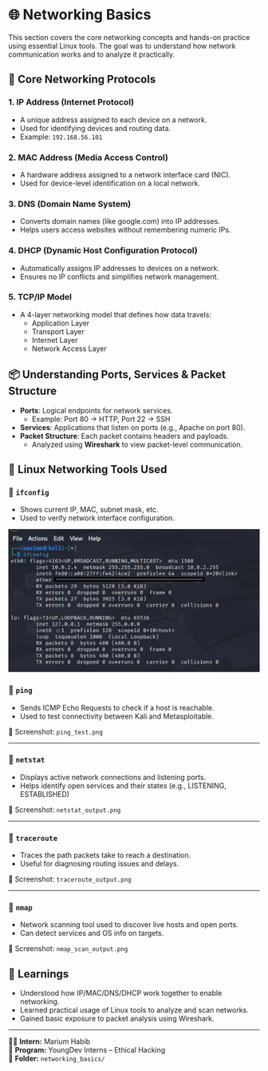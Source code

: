 # 🌐 Networking Basics

This section covers the core networking concepts and hands-on practice using essential Linux tools. The goal was to understand how network communication works and to analyze it practically.



## 🔌 Core Networking Protocols

### 1. **IP Address (Internet Protocol)**
- A unique address assigned to each device on a network.
- Used for identifying devices and routing data.
- Example: `192.168.56.101`

### 2. **MAC Address (Media Access Control)**
- A hardware address assigned to a network interface card (NIC).
- Used for device-level identification on a local network.

### 3. **DNS (Domain Name System)**
- Converts domain names (like google.com) into IP addresses.
- Helps users access websites without remembering numeric IPs.

### 4. **DHCP (Dynamic Host Configuration Protocol)**
- Automatically assigns IP addresses to devices on a network.
- Ensures no IP conflicts and simplifies network management.

### 5. **TCP/IP Model**
- A 4-layer networking model that defines how data travels:
  - Application Layer
  - Transport Layer
  - Internet Layer
  - Network Access Layer



## 📦 Understanding Ports, Services & Packet Structure

- **Ports**: Logical endpoints for network services.
  - Example: Port 80 → HTTP, Port 22 → SSH
- **Services**: Applications that listen on ports (e.g., Apache on port 80).
- **Packet Structure**: Each packet contains headers and payloads.
  - Analyzed using **Wireshark** to view packet-level communication.



## 🔧 Linux Networking Tools Used

### 🔹 `ifconfig`
- Shows current IP, MAC, subnet mask, etc.
- Used to verify network interface configuration.

![ifconfig Test Screenshot](./ifconfig_output.png)


### 🔹 `ping`
- Sends ICMP Echo Requests to check if a host is reachable.
- Used to test connectivity between Kali and Metasploitable.

📸 Screenshot: `ping_test.png`

---

### 🔹 `netstat`
- Displays active network connections and listening ports.
- Helps identify open services and their states (e.g., LISTENING, ESTABLISHED)

📸 Screenshot: `netstat_output.png`

---

### 🔹 `traceroute`
- Traces the path packets take to reach a destination.
- Useful for diagnosing routing issues and delays.

📸 Screenshot: `traceroute_output.png`

---

### 🔹 `nmap`
- Network scanning tool used to discover live hosts and open ports.
- Can detect services and OS info on targets.

📸 Screenshot: `nmap_scan_output.png`



## 🧠 Learnings

- Understood how IP/MAC/DNS/DHCP work together to enable networking.
- Learned practical usage of Linux tools to analyze and scan networks.
- Gained basic exposure to packet analysis using Wireshark.


---


👩‍💻 **Intern:** Marium Habib  
📅 **Program:** YoungDev Interns – Ethical Hacking  
📂 **Folder:** `networking_basics/`

